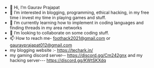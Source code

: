 - 👋 Hi, I’m Gaurav Prajapat
- 👀 I’m interested in blogging, programming, ethical hacking, in my free time i invest my time in playing games and stuff.
- 🌱 I’m currently learning how to implement in coding languages and finding threads in my area networks
- 💞️ I’m looking to collaborate on some coding stuff.
- 📫 How to reach me- foothack2021@gmail.com or gauravprajapat012@gmail.com
- my blogging website :- https://techark.in/
- my gaming discord server-- https://discord.gg/Cm242gnx  and my hacking server--- https://discord.gg/KWtSKXdq

<!---
hawa200/hawa200 is a ✨ special ✨ repository because its `README.md` (this file) appears on your GitHub profile.
You can click the Preview link to take a look at your changes.
--->
